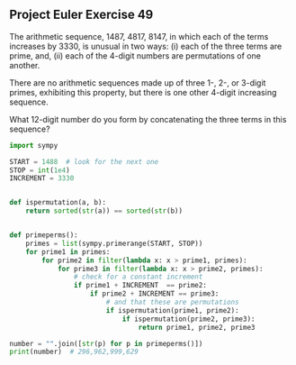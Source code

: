 ## Project Euler Exercise 49

The arithmetic sequence, 1487, 4817, 8147,
in which each of the terms increases by 3330, is unusual in two ways:
(i) each of the three terms are prime, and,
(ii) each of the 4-digit numbers are permutations of one another.

There are no arithmetic sequences made up of three 1-, 2-, or 3-digit primes,
exhibiting this property, but there is one other 4-digit increasing sequence.

What 12-digit number do you form by concatenating the three terms in this sequence?

```python
import sympy

START = 1488  # look for the next one
STOP = int(1e4)
INCREMENT = 3330


def ispermutation(a, b):
    return sorted(str(a)) == sorted(str(b))


def primeperms():
    primes = list(sympy.primerange(START, STOP))
    for prime1 in primes:
        for prime2 in filter(lambda x: x > prime1, primes):
            for prime3 in filter(lambda x: x > prime2, primes):
                # check for a constant increment
                if prime1 + INCREMENT  == prime2:
                    if prime2 + INCREMENT == prime3:
                        # and that these are permutations
                        if ispermutation(prime1, prime2):
                            if ispermutation(prime2, prime3):
                                return prime1, prime2, prime3

number = "".join([str(p) for p in primeperms()])
print(number)  # 296,962,999,629
```
